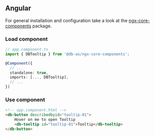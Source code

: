 ## Angular

For general installation and configuration take a look at the [ngx-core-components](https://www.npmjs.com/package/@db-ux/ngx-core-components) package.

### Load component

```ts app.component.ts
// app.component.ts
import { DBTooltip } from '@db-ux/ngx-core-components';

@Component({
  // ...
  standalone: true,
  imports: [..., DBTooltip],
  // ...
})
```

### Use component

```html app.component.html
<!-- app.component.html -->
<db-button describedbyid="tooltip-01">
	Hover on me to open Tooltip
	<db-tooltip id="tooltip-01">Tooltip</db-tooltip>
</db-button>
```
